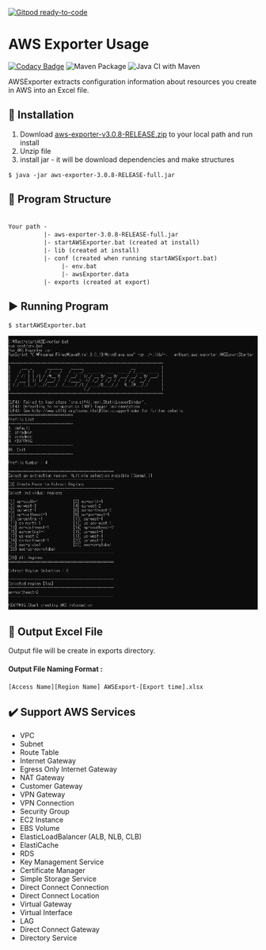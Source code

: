 [![Gitpod ready-to-code](https://img.shields.io/badge/Gitpod-ready--to--code-blue?logo=gitpod)](https://gitpod.io/#https://github.com/anthunt/aws-exporter)

AWS Exporter Usage
=============

[![Codacy Badge](https://app.codacy.com/project/badge/Grade/f30922fcbdbc4babaf3bc4b483d4b262)](https://www.codacy.com/gh/anthunt/aws-exporter/dashboard?utm_source=github.com&amp;utm_medium=referral&amp;utm_content=anthunt/aws-exporter&amp;utm_campaign=Badge_Grade)
![Maven Package](https://github.com/anthunt/aws-exporter/workflows/Maven%20Package/badge.svg)
![Java CI with Maven](https://github.com/anthunt/aws-exporter/workflows/Java%20CI%20with%20Maven/badge.svg)

AWSExporter extracts configuration information about resources you create in AWS into an Excel file.

:wrench: Installation
-------------

1. Download [aws-exporter-v3.0.8-RELEASE.zip](https://github.com/anthunt/aws-exporter/releases/download/v3.0.8-RELEASE/aws-exporter-v3.0.8-RELEASE.zip) to your local path and run install
2. Unzip file
3. install jar - it will be download dependencies and make structures
```
$ java -jar aws-exporter-3.0.8-RELEASE-full.jar
```

:file_folder: Program Structure
-------------
<pre><code>
Your path -
          |- aws-exporter-3.0.8-RELEASE-full.jar
          |- startAWSExporter.bat (created at install)
          |- lib (created at install)
          |- conf (created when running startAWSExport.bat)
               |- env.bat
               |- awsExporter.data
          |- exports (created at export)
</code></pre>

:arrow_forward: Running Program
-------------

```
$ startAWSExporter.bat
```

<p align="center">
  <img src="https://github.com/anthunt/aws-exporter/blob/3.x/running.png?raw=true">
</p>

:pencil: Output Excel File
-------------
Output file will be create in exports directory.
#### Output File Naming Format : 
```
[Access Name][Region Name] AWSExport-[Export time].xlsx
```

:heavy_check_mark: Support AWS Services
-------------

+ VPC
+ Subnet
+ Route Table
+ Internet Gateway
+ Egress Only Internet Gateway
+ NAT Gateway
+ Customer Gateway
+ VPN Gateway
+ VPN Connection
+ Security Group
+ EC2 Instance
+ EBS Volume
+ ElasticLoadBalancer (ALB, NLB, CLB)
+ ElastiCache
+ RDS
+ Key Management Service
+ Certificate Manager
+ Simple Storage Service
+ Direct Connect Connection
+ Direct Connect Location
+ Virtual Gateway
+ Virtual Interface
+ LAG
+ Direct Connect Gateway
+ Directory Service
